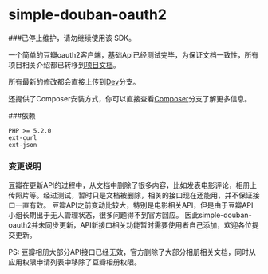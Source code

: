 simple-douban-oauth2
====================

###已停止维护，请勿继续使用该 SDK。

一个简单的豆瓣oauth2客户端，基础Api已经测试完毕，为保证文档一致性，所有项目相关介绍都已转移到[项目文档](http://zither.github.com/simple-douban-oauth2)。

所有最新的修改都会直接上传到[Dev](https://github.com/zither/simple-douban-oauth2/tree/dev)分支。

还提供了Composer安装方式，你可以直接查看[Composer](https://github.com/zither/simple-douban-oauth2/tree/composer)分支了解更多信息。

###依赖

    PHP >= 5.2.0
    ext-curl
    ext-json

### 变更说明

豆瓣在更新API的过程中，从文档中删除了很多内容，比如发表电影评论，相册上传照片等。经过测试，暂时只是文档被删除，相关的接口现在还能用，并不保证接口一直有效。
豆瓣API之前变动比较大，特别是电影相关API，但是由于豆瓣API小组长期出于无人管理状态，很多问题得不到官方回应。
因此simple-douban-oauth2并未同步更新，API新接口相关功能暂时需要使用者自己添加，欢迎各位提交更新。

PS: 豆瓣相册大部分API接口已经无效，官方删除了大部分相册相关文档，同时从应用权限申请列表中移除了豆瓣相册权限。
